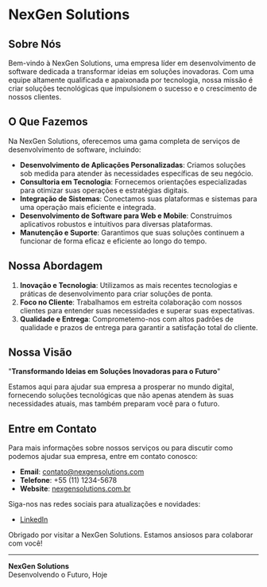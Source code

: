# NexGen Solutions

## Sobre Nós

Bem-vindo à NexGen Solutions, uma empresa líder em desenvolvimento de software dedicada a transformar ideias em soluções inovadoras. Com uma equipe altamente qualificada e apaixonada por tecnologia, nossa missão é criar soluções tecnológicas que impulsionem o sucesso e o crescimento de nossos clientes.

## O Que Fazemos

Na NexGen Solutions, oferecemos uma gama completa de serviços de desenvolvimento de software, incluindo:

- **Desenvolvimento de Aplicações Personalizadas**: Criamos soluções sob medida para atender às necessidades específicas de seu negócio.
- **Consultoria em Tecnologia**: Fornecemos orientações especializadas para otimizar suas operações e estratégias digitais.
- **Integração de Sistemas**: Conectamos suas plataformas e sistemas para uma operação mais eficiente e integrada.
- **Desenvolvimento de Software para Web e Mobile**: Construímos aplicativos robustos e intuitivos para diversas plataformas.
- **Manutenção e Suporte**: Garantimos que suas soluções continuem a funcionar de forma eficaz e eficiente ao longo do tempo.

## Nossa Abordagem

1. **Inovação e Tecnologia**: Utilizamos as mais recentes tecnologias e práticas de desenvolvimento para criar soluções de ponta.
2. **Foco no Cliente**: Trabalhamos em estreita colaboração com nossos clientes para entender suas necessidades e superar suas expectativas.
3. **Qualidade e Entrega**: Comprometemo-nos com altos padrões de qualidade e prazos de entrega para garantir a satisfação total do cliente.

## Nossa Visão

"**Transformando Ideias em Soluções Inovadoras para o Futuro**"

Estamos aqui para ajudar sua empresa a prosperar no mundo digital, fornecendo soluções tecnológicas que não apenas atendem às suas necessidades atuais, mas também preparam você para o futuro.

## Entre em Contato

Para mais informações sobre nossos serviços ou para discutir como podemos ajudar sua empresa, entre em contato conosco:

- **Email**: [contato@nexgensolutions.com](mailto:comercial@nexgensolutions.com.br)
- **Telefone**: +55 (11) 1234-5678
- **Website**: [nexgensolutions.com.br](https://nexgensolutions.com.br/)

Siga-nos nas redes sociais para atualizações e novidades:

- [LinkedIn](http://linkedin.com/company/nexgen-systems-solutions)

Obrigado por visitar a NexGen Solutions. Estamos ansiosos para colaborar com você!

---

**NexGen Solutions**  
Desenvolvendo o Futuro, Hoje
